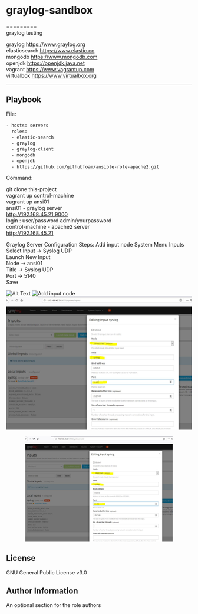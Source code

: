 # graylog-sandbox
=========  
graylog testing

graylog https://www.graylog.org  
elasticsearch  https://www.elastic.co    
mongodb https://www.mongodb.com  
openjdk https://openjdk.java.net      
vagrant https://www.vagrantup.com  
virtualbox https://www.virtualbox.org

----------------

Playbook
----------------


File:

    - hosts: servers
      roles:
      - elastic-search
      - graylog
      - graylog-client
      - mongodb
      - openjdk
      - https://github.com/githubfoam/ansible-role-apache2.git

Command:

git clone this-project  
vagrant up control-machine  
vagrant up ansi01  
ansi01 - graylog server  
http://192.168.45.21:9000  
login : user/password admin/yourpassword    
control-machine - apache2 server  
http://192.168.45.21  

Graylog Server Configuration Steps:  Add input node
System Menu
Inputs  
Select Input -> Syslog UDP  
Launch New Input  
Node -> ansi01  
Title -> Syslog UDP  
Port -> 5140  
Save  


![Alt Text](https://raw.github.com/{githubfoam}/graylog-sandbox/dev/screenshots/sysloginput.JPG)
![Add input node](https://raw.github.com/{githubfoam}/graylog-sandbox/dev/screenshots/sysloginput.JPG)
![Screenshot](/screenshots/sysloginput.JPG)

<div align="center">
    <img src="/screenshots/sysloginput.JPG" width="400px"</img> 
</div>

License
-------

GNU General Public License v3.0

Author Information
------------------

An optional section for the role authors
